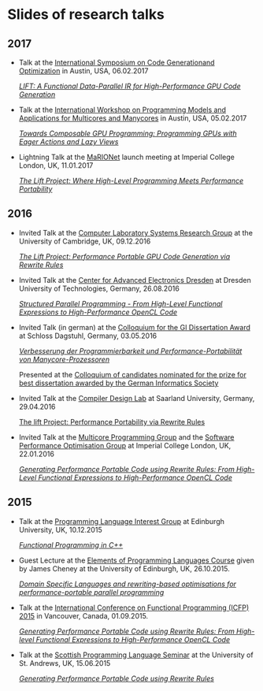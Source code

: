 # Slides of research talks

## 2017

- Talk at the [International Symposium on Code Generationand Optimization](http://cgo.org/cgo2017/) in Austin, USA, 06.02.2017

   [*LIFT: A Functional Data-Parallel IR for  High-Performance GPU Code Generation*](https://github.com/michel-steuwer/talks/blob/master/2017/CGO-2017.pdf)

- Talk at the [International Workshop on Programming Models and Applications for Multicores and Manycores](http://www.cs.otago.ac.nz/pmam2017/) in Austin, USA, 05.02.2017

  [*Towards Composable GPU Programming: Programming GPUs with Eager Actions and Lazy Views*](https://github.com/michel-steuwer/talks/blob/master/2017/PMAM-2017.pdf)

- Lightning Talk at the [MaRIONet](http://manycore.org.uk/) launch meeting at Imperial College London, UK, 11.01.2017

  [*The Lift Project: Where High-Level Programming Meets Performance Portability*](https://github.com/michel-steuwer/talks/blob/master/2017/MaRIONet-launch-2017.pdf)

## 2016

- Invited Talk at the [Computer Laboratory Systems Research Group](https://www.cl.cam.ac.uk/research/srg/) at the University of Cambridge, UK, 09.12.2016

  [*The Lift Project: Performance Portable GPU Code Generation via Rewrite Rules*](https://github.com/michel-steuwer/talks/blob/master/2016/Cambridge-2016.pdf)

- Invited Talk at the [Center for Advanced Electronics Dresden](https://www.cfaed.tu-dresden.de/) at Dresden University of Technologies, Germany, 26.08.2016

  [*Structured Parallel Programming - From High-Level Functional Expressions to High-Performance OpenCL Code*](https://github.com/michel-steuwer/talks/blob/master/2016/TUDresden-2016.pdf)

- Invited Talk (in german) at the [Colloquium for the GI Dissertation Award](http://www.dagstuhl.de/16183) at Schloss Dagstuhl, Germany, 03.05.2016

  [*Verbesserung der Programmierbarkeit und Performance-Portabilität von Manycore-Prozessoren*](https://github.com/michel-steuwer/talks/blob/master/2016/Dagstuhl-2016.pdf)

  Presented at the [Colloquium of candidates nominated for the prize for best dissertation awarded by the German Informatics Society](https://www.dagstuhl.de/en/program/calendar/evhp/?semnr=16183)

- Invited Talk at the [Compiler Design Lab](http://compilers.cs.uni-saarland.de/) at Saarland University, Germany, 29.04.2016

  [The lift Project: Performance Portability via Rewrite Rules](https://github.com/michel-steuwer/talks/blob/master/2016/SaarlandUniversity-2016.pdf)

- Invited Talk at the [Multicore Programming Group](http://multicore.doc.ic.ac.uk/) and the [Software Performance Optimisation Group](https://spo.doc.ic.ac.uk) at Imperial College London, UK, 22.01.2016

  [*Generating Performance Portable Code using Rewrite Rules: From High-Level Functional Expressions to High-Performance OpenCL Code*](https://github.com/michel-steuwer/talks/blob/master/2016/ImperialCollegeLondon-2016.pdf)

## 2015

- Talk at the [Programming Language Interest Group](https://www.wiki.ed.ac.uk/display/prolan/Programming+Languages+Interest+Group) at Edinburgh University, UK, 10.12.2015

  [*Functional Programming in C++*](https://github.com/michel-steuwer/talks/blob/master/2015/PLInG-2015.pdf)
  
- Guest Lecture at the [Elements of Programming Languages Course](http://www.inf.ed.ac.uk/teaching/courses/epl/index-2015.html) given by James Cheney at the University of Edinburgh, UK, 26.10.2015.
	
	[*Domain Specific Languages and rewriting-based optimisations for performance-portable parallel programming*](https://github.com/michel-steuwer/talks/blob/master/2015/EPLGuestLecture-2015.pdf)

- Talk at the [International Conference on Functional Programming (ICFP) 2015](http://icfpconference.org/icfp2015/) in Vancouver, Canada, 01.09.2015.

  [*Generating Performance Portable Code using Rewrite Rules: From High-level Functional Expressions to High-Performance OpenCL Code*](https://github.com/michel-steuwer/talks/blob/master/2015/ICFP-2015.pdf)

- Talk at the [Scottish Programming Language Seminar](https://ff32.host.cs.st-andrews.ac.uk/spls/) at the University of St. Andrews, UK, 15.06.2015

  [*Generating Performance Portable Code using Rewrite Rules*](https://github.com/michel-steuwer/talks/blob/master/2015/SPLS-2015.pdf)
